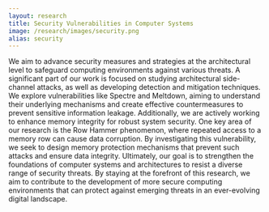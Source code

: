 ```yaml
---
layout: research
title: Security Vulnerabilities in Computer Systems
image: /research/images/security.png
alias: security
---
```


We aim to advance security measures and strategies at the architectural level to safeguard computing environments against various threats. A significant part of our work is focused on studying architectural side-channel attacks, as well as developing detection and mitigation techniques. We explore vulnerabilities like Spectre and Meltdown, aiming to understand their underlying mechanisms and create effective countermeasures to prevent sensitive information leakage. Additionally, we are actively working to enhance memory integrity for robust system security. One key area of our research is the Row Hammer phenomenon, where repeated access to a memory row can cause data corruption. By investigating this vulnerability, we seek to design memory protection mechanisms that prevent such attacks and ensure data integrity. Ultimately, our goal is to strengthen the foundations of computer systems and architectures to resist a diverse range of security threats. By staying at the forefront of this research, we aim to contribute to the development of more secure computing environments that can protect against emerging threats in an ever-evolving digital landscape.
